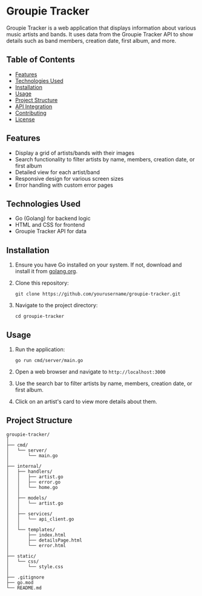 # Groupie Tracker

Groupie Tracker is a web application that displays information about various music artists and bands. It uses data from the Groupie Tracker API to show details such as band members, creation date, first album, and more.

## Table of Contents

- [Features](#features)
- [Technologies Used](#technologies-used)
- [Installation](#installation)
- [Usage](#usage)
- [Project Structure](#project-structure)
- [API Integration](#api-integration)
- [Contributing](#contributing)
- [License](#license)

## Features

- Display a grid of artists/bands with their images
- Search functionality to filter artists by name, members, creation date, or first album
- Detailed view for each artist/band
- Responsive design for various screen sizes
- Error handling with custom error pages

## Technologies Used

- Go (Golang) for backend logic
- HTML and CSS for frontend
- Groupie Tracker API for data

## Installation

1. Ensure you have Go installed on your system. If not, download and install it from [golang.org](https://golang.org/).

2. Clone this repository:
   ```
   git clone https://github.com/yourusername/groupie-tracker.git
   ```

3. Navigate to the project directory:
   ```
   cd groupie-tracker
   ```


## Usage

1. Run the application:
   ```
   go run cmd/server/main.go
   ```

2. Open a web browser and navigate to `http://localhost:3000`

3. Use the search bar to filter artists by name, members, creation date, or first album.

4. Click on an artist's card to view more details about them.

## Project Structure

```
groupie-tracker/
│
├── cmd/
│   └── server/
│       └── main.go
│
├── internal/
│   ├── handlers/
│   │   ├── artist.go
│   │   ├── error.go
│   │   └── home.go
│   │
│   ├── models/
│   │   └── artist.go
│   │
│   ├── services/
│   │   └── api_client.go
│   │
│   └── templates/
│       ├── index.html
│       ├── detailsPage.html
│       └── error.html
│
├── static/
│   └── css/
│       └── style.css
│
├── .gitignore
├── go.mod
└── README.md
```